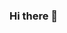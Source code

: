 ### Hi there 👋

<!--
**JRVC26/JRVC26** is a ✨ _special_ ✨ repository because its `README.md` (this file) appears on your GitHub profile.

Here are some ideas to get you started:

- Hi, I’m Jalen Rose calimbas, you can call me jalen
- I’m interested in learning new things
- I’m currently learning how to be a computer engineer
- I'm originally from the Philippines 
- I'm a junior in computer engineering 
- I chose my major because I'm interested in both software and hardware
- A fun fact about me is that I love art 
- What do I want to learn from EE 205?  To learn a new language 
- A book or movie I'd recommend is:  A movie I'd recommend is The Imitation Game
-->
